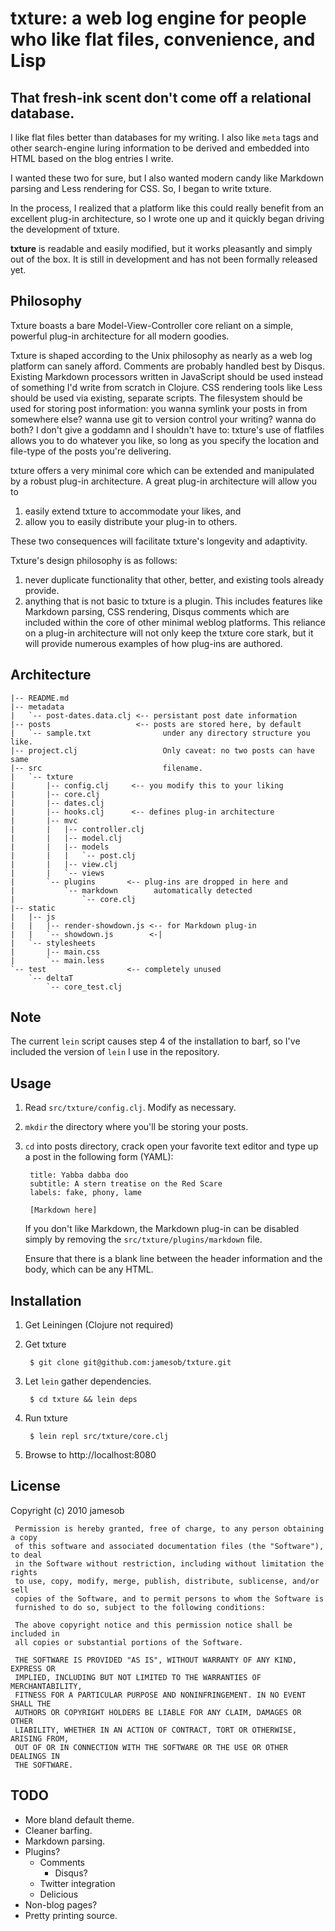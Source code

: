 # txture: a web log engine for people who like flat files, convenience, and Lisp

## That fresh-ink scent don't come off a relational database.

I like flat files better than databases for my writing. I also like
``meta`` tags and other search-engine luring information to be derived and
embedded into HTML based on the blog entries I write.

I wanted these two for sure, but I also wanted modern candy like Markdown
parsing and Less rendering for CSS. So, I began to write txture.

In the process, I realized that a platform like this could really benefit from
an excellent plug-in architecture, so I wrote one up and it quickly began
driving the development of txture.

**txture** is readable and easily modified, but it works pleasantly and simply
out of the box. It is still in development and has not been formally released
yet.

## Philosophy

Txture boasts a bare Model-View-Controller core reliant on a simple, powerful
plug-in architecture for all modern goodies.

Txture is shaped according to the Unix philosophy as nearly as a web log
platform can sanely afford. Comments are probably handled best by Disqus.
Existing Markdown processors written in JavaScript should be used instead of
something I'd write from scratch in Clojure. CSS rendering tools like Less
should be used via existing, separate scripts. The filesystem should be used for
storing post information: you wanna symlink your posts in from somewhere else?
wanna use git to version control your writing? wanna do both? I don't give a
goddamn and I shouldn't have to: txture's use of flatfiles allows you to do
whatever you like, so long as you specify the location and file-type of the
posts you're delivering.

txture offers a very minimal core which can be extended and manipulated by a
robust plug-in architecture. A great plug-in architecture will allow you to 

  1. easily extend txture to accommodate your likes, and
  2. allow you to easily distribute your plug-in to others.

These two consequences will facilitate txture's longevity and adaptivity.

Txture's design philosophy is as follows:

  1. never duplicate functionality that other, better, and existing tools
     already provide. 
  2. anything that is not basic to txture is a plugin. This includes features
     like Markdown parsing, CSS rendering, Disqus comments which are included
     within the core of other minimal weblog platforms. This reliance on a
     plug-in architecture will not only keep the txture core stark, but it
     will provide numerous examples of how plug-ins are authored.

## Architecture

    |-- README.md
    |-- metadata
    |   `-- post-dates.data.clj <-- persistant post date information
    |-- posts                   <-- posts are stored here, by default
    |   `-- sample.txt                under any directory structure you like.
    |-- project.clj                   Only caveat: no two posts can have same
    |-- src                           filename.
    |   `-- txture
    |       |-- config.clj     <-- you modify this to your liking
    |       |-- core.clj
    |       |-- dates.clj
    |       |-- hooks.clj      <-- defines plug-in architecture
    |       |-- mvc
    |       |   |-- controller.clj
    |       |   |-- model.clj
    |       |   |-- models
    |       |   |   `-- post.clj
    |       |   |-- view.clj
    |       |   `-- views
    |       `-- plugins       <-- plug-ins are dropped in here and 
    |           `-- markdown        automatically detected 
    |               `-- core.clj
    |-- static  
    |   |-- js
    |   |   |-- render-showdown.js <-- for Markdown plug-in
    |   |   `-- showdown.js        <-|
    |   `-- stylesheets
    |       |-- main.css
    |       `-- main.less
    `-- test                  <-- completely unused
        `-- deltaT
            `-- core_test.clj

## Note

The current `lein` script causes step 4 of the installation to barf, so I've
included the version of `lein` I use in the repository.

## Usage

1. Read `src/txture/config.clj`. Modify as necessary.
2. `mkdir` the directory where you'll be storing your posts.
3. `cd` into posts directory, crack open your favorite text editor and type up a post 
   in the following form (YAML):

        title: Yabba dabba doo
        subtitle: A stern treatise on the Red Scare
        labels: fake, phony, lame

        [Markdown here]
   
   If you don't like Markdown, the Markdown plug-in can be disabled simply by
   removing the `src/txture/plugins/markdown` file.

   Ensure that there is a blank line between the header information and the
   body, which can be any HTML.

## Installation

1. Get Leiningen (Clojure not required)
2. Get txture

        $ git clone git@github.com:jamesob/txture.git

3. Let ``lein`` gather dependencies.

        $ cd txture && lein deps

4. Run txture

        $ lein repl src/txture/core.clj

5. Browse to http://localhost:8080 

## License

Copyright (c) 2010 jamesob

     Permission is hereby granted, free of charge, to any person obtaining a copy
     of this software and associated documentation files (the "Software"), to deal
     in the Software without restriction, including without limitation the rights
     to use, copy, modify, merge, publish, distribute, sublicense, and/or sell
     copies of the Software, and to permit persons to whom the Software is
     furnished to do so, subject to the following conditions:

     The above copyright notice and this permission notice shall be included in
     all copies or substantial portions of the Software.

     THE SOFTWARE IS PROVIDED "AS IS", WITHOUT WARRANTY OF ANY KIND, EXPRESS OR
     IMPLIED, INCLUDING BUT NOT LIMITED TO THE WARRANTIES OF MERCHANTABILITY,
     FITNESS FOR A PARTICULAR PURPOSE AND NONINFRINGEMENT. IN NO EVENT SHALL THE
     AUTHORS OR COPYRIGHT HOLDERS BE LIABLE FOR ANY CLAIM, DAMAGES OR OTHER
     LIABILITY, WHETHER IN AN ACTION OF CONTRACT, TORT OR OTHERWISE, ARISING FROM,
     OUT OF OR IN CONNECTION WITH THE SOFTWARE OR THE USE OR OTHER DEALINGS IN
     THE SOFTWARE.

## TODO

  * More bland default theme.
  * Cleaner barfing.
  * Markdown parsing.
  * Plugins?
    * Comments
      * Disqus?
    * Twitter integration
    * Delicious
  * Non-blog pages?
  * Pretty printing source.

